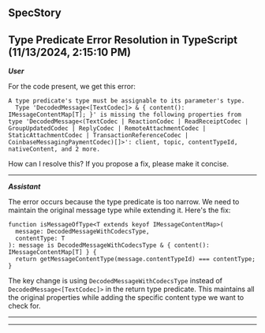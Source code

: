 ## SpecStory

## Type Predicate Error Resolution in TypeScript (11/13/2024, 2:15:10 PM)

_**User**_

For the code present, we get this error:
```
A type predicate's type must be assignable to its parameter's type.
  Type 'DecodedMessage<[TextCodec]> & { content(): IMessageContentMap[T]; }' is missing the following properties from type 'DecodedMessage<(TextCodec | ReactionCodec | ReadReceiptCodec | GroupUpdatedCodec | ReplyCodec | RemoteAttachmentCodec | StaticAttachmentCodec | TransactionReferenceCodec | CoinbaseMessagingPaymentCodec)[]>': client, topic, contentTypeId, nativeContent, and 2 more.
```
How can I resolve this? If you propose a fix, please make it concise.

---

_**Assistant**_

The error occurs because the type predicate is too narrow. We need to maintain the original message type while extending it. Here's the fix:

```typescript:components/Chat/Message/V3Message.tsx
function isMessageOfType<T extends keyof IMessageContentMap>(
  message: DecodedMessageWithCodecsType,
  contentType: T
): message is DecodedMessageWithCodecsType & { content(): IMessageContentMap[T] } {
  return getMessageContentType(message.contentTypeId) === contentType;
}
```

The key change is using `DecodedMessageWithCodecsType` instead of `DecodedMessage<[TextCodec]>` in the return type predicate. This maintains all the original properties while adding the specific content type we want to check for.

---



---

